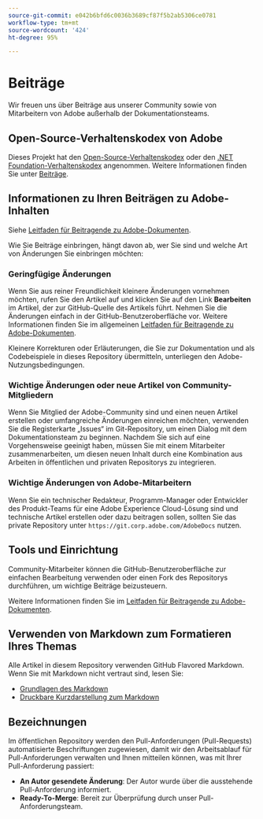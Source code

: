 ```yaml
---
source-git-commit: e042b6bfd6c0036b3689cf87f5b2ab5306ce0781
workflow-type: tm+mt
source-wordcount: '424'
ht-degree: 95%

---
```

# Beiträge

Wir freuen uns über Beiträge aus unserer Community sowie von Mitarbeitern von Adobe außerhalb der Dokumentationsteams.

## Open-Source-Verhaltenskodex von Adobe

Dieses Projekt hat den [Open-Source-Verhaltenskodex](code-of-conduct.md) oder den [.NET Foundation-Verhaltenskodex](https://dotnetfoundation.org/code-of-conduct) angenommen. Weitere Informationen finden Sie unter [Beiträge](contributing.md).

## Informationen zu Ihren Beiträgen zu Adobe-Inhalten

Siehe [Leitfaden für Beitragende zu Adobe-Dokumenten](https://experienceleague.adobe.com/docs/contributor/contributor-guide/introduction.html).

Wie Sie Beiträge einbringen, hängt davon ab, wer Sie sind und welche Art von Änderungen Sie einbringen möchten:

### Geringfügige Änderungen

Wenn Sie aus reiner Freundlichkeit kleinere Änderungen vornehmen möchten, rufen Sie den Artikel auf und klicken Sie auf den Link **Bearbeiten** im Artikel, der zur GitHub-Quelle des Artikels führt. Nehmen Sie die Änderungen einfach in der GitHub-Benutzeroberfläche vor. Weitere Informationen finden Sie im allgemeinen [Leitfaden für Beitragende zu Adobe-Dokumenten](https://experienceleague.adobe.com/docs/contributor/contributor-guide/introduction.html).

Kleinere Korrekturen oder Erläuterungen, die Sie zur Dokumentation und als Codebeispiele in dieses Repository übermitteln, unterliegen den Adobe-Nutzungsbedingungen.

### Wichtige Änderungen oder neue Artikel von Community-Mitgliedern

Wenn Sie Mitglied der Adobe-Community sind und einen neuen Artikel erstellen oder umfangreiche Änderungen einreichen möchten, verwenden Sie die Registerkarte „Issues“ im Git-Repository, um einen Dialog mit dem Dokumentationsteam zu beginnen. Nachdem Sie sich auf eine Vorgehensweise geeinigt haben, müssen Sie mit einem Mitarbeiter zusammenarbeiten, um diesen neuen Inhalt durch eine Kombination aus Arbeiten in öffentlichen und privaten Repositorys zu integrieren.

<!--
If you submit a pull request with significant changes to documentation and code examples, you'll see a message in the pull request asking you to submit an online contribution license agreement (CLA). We need you to complete the online form before we can review your pull request.
-->

### Wichtige Änderungen von Adobe-Mitarbeitern

Wenn Sie ein technischer Redakteur, Programm-Manager oder Entwickler des Produkt-Teams für eine Adobe Experience Cloud-Lösung sind und technische Artikel erstellen oder dazu beitragen sollen, sollten Sie das private Repository unter `https://git.corp.adobe.com/AdobeDocs` nutzen.

<!--Employees from other parts of the Adobe world should use the public repo for minor updates.-->

## Tools und Einrichtung

Community-Mitarbeiter können die GitHub-Benutzeroberfläche zur einfachen Bearbeitung verwenden oder einen Fork des Repositorys durchführen, um wichtige Beiträge beizusteuern.

Weitere Informationen finden Sie im [Leitfaden für Beitragende zu Adobe-Dokumenten](https://experienceleague.adobe.com/docs/contributor/contributor-guide/introduction.html).

## Verwenden von Markdown zum Formatieren Ihres Themas

Alle Artikel in diesem Repository verwenden GitHub Flavored Markdown. Wenn Sie mit Markdown nicht vertraut sind, lesen Sie:

* [Grundlagen des Markdown](https://help.github.com/articles/getting-started-with-writing-and-formatting-on-github/)
* [Druckbare Kurzdarstellung zum Markdown](https://guides.github.com/pdfs/markdown-cheatsheet-online.pdf)

## Bezeichnungen

Im öffentlichen Repository werden den Pull-Anforderungen (Pull-Requests) automatisierte Beschriftungen zugewiesen, damit wir den Arbeitsablauf für Pull-Anforderungen verwalten und Ihnen mitteilen können, was mit Ihrer Pull-Anforderung passiert:

* **An Autor gesendete Änderung**: Der Autor wurde über die ausstehende Pull-Anforderung informiert.
* **Ready-To-Merge**: Bereit zur Überprüfung durch unser Pull-Anforderungsteam.
